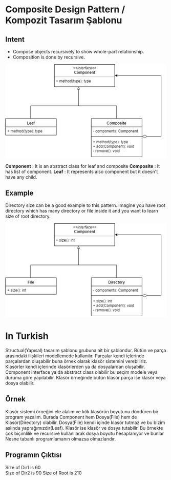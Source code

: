 # Composite Design Pattern / Kompozit Tasarım Şablonu
## Intent
 - Compose objects recursively to show whole-part relationship.
 - Composition is done by recursive.
 
![Strategy Pattern uml diagram](https://github.com/necatiakbasoglu/Design-Patterns/blob/master/Composite/composite.png)

**Component** : It is an abstract class for leaf and composite
**Composite** : It has list of component. 
**Leaf** : It represents also component but it doesn't have any child.

## Example
Directory size can be a good example to this pattern. Imagine you have root directory which has many directory or file inside it
and you want to learn size of root directory. 

![Composite Pattern uml diagram](https://github.com/necatiakbasoglu/Design-Patterns/blob/master/Composite/directory.png)

# In Turkish
Structual(Yapısal) tasarım şablonu grubuna ait bir şablondur. Bütün ve parça arasındaki ilişkileri
modellemede kullanılır. Parçalar kendi içlerinde parçalardan oluşabilir buna örnek olarak klasör sistemini
verebiliriz. Klasörler kendi içlerinde klasörlerden ya da dosyalardan oluşabilir. Component interface ya da abstract class
olabilir bu seçim modele veya duruma göre yapılabilir. Klasör örneğinde bütün klasör parça ise klasör veya dosya olabilir.
## Örnek
Klasör sistemi örneğini ele alalım ve kök klasörün boyutunu döndüren bir program yazalım. Burada Component hem Dosya(File)
hem de Klasör(Directory) olabilir. Dosya(File) kendi içinde klasör tutmaz ve bu bizim aslında yaprağımızdır(Leaf). Klasör ise
klasör ve dosya tutabilir. Bu örnekte çok biçimlilik ve recursive kullanılarak dosya boyutu hesaplanıyor ve bunlar Nesne tabanlı
programlamanın olmazsa olmazlarıdır. 
 
## Programın Çıktısı
Size of Dir1 is 60  
Size of Dir2 is 90 
Size of Root is 210 
